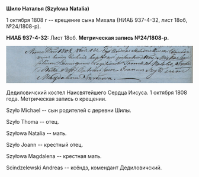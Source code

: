 **Шило Наталья (Szyłowa Natalia)**

1 октября 1808 г -- крещение сына Михала (НИАБ 937-4-32, лист 18об,
№24/1808-р).

**НИАБ 937-4-32:** Лист 18об. **Метрическая запись №24/1808-р.**

![](./media/b6aaab0d7a476e62af1f71a799e77d26c3664810.png)

Дедиловичский костел Наисвятейшего Сердца Иисуса. 1 октября 1808 года.
Метрическая запись о крещении.

Szyło Michael -- сын родителей с деревни Шилы.

Szyło Thoma -- отец.

Szyłowa Natalia -- мать.

Szyło Joann -- крестный отец.

Szyłowa Magdalena -- крестная мать.

Scindzelewski Andreas -- ксёндз, комендант Дедиловичский.
